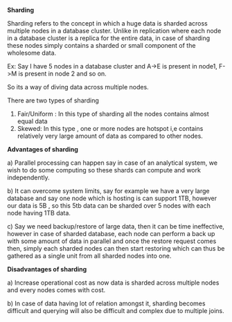**Sharding**

Sharding refers to the concept in which a huge data is sharded across multiple nodes in a database cluster. Unlike in replication
where each node in a database cluster is a replica for the entire data, in case of sharding these nodes simply contains a sharded or
small component of the wholesome data.

Ex: Say I have 5 nodes in a database cluster and A->E is present in node1, F->M is present in node 2 and so on.

So its a way of diving data across multiple nodes.

There are two types of sharding 

1) Fair/Uniform : In this type of sharding all the nodes contains almost equal data
2) Skewed: In this type , one or more nodes are hotspot i,e contains relatively very large amount of data as compared to other nodes.

**Advantages of sharding**

a) Parallel processing can happen say in case of an analytical system, we wish to do some computing so these shards can compute
and work independently.

b) It can overcome system limits, say for example we have a very large database and say one node which is hosting is can support 1TB, however
our data is 5B , so this 5tb data can be sharded over 5 nodes with each node having 1TB data.

c) Say we need backup/restore of large data, then it can be time ineffective, however in case of sharded database, each node can perform a
back up with some amount of data in parallel and once the restore request comes then, simply each sharded nodes can then start restoring
which can thus be gathered as a single unit from all sharded nodes into one.

**Disadvantages of sharding**

a) Increase operational cost as now data is sharded across multiple nodes and every nodes comes with cost.

b) In case of data having lot of relation amongst it, sharding becomes difficult and querying will also be difficult and complex due to
multiple joins.